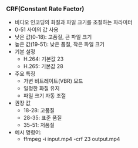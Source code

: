 ### CRF(Constant Rate Factor)

- 비디오 인코딩의 화질과 파일 크기를 조절하는 파라미터
- 0-51 사이의 값 사용
- 낮은 값(0-18): 고품질, 큰 파일 크기
- 높은 값(19-51): 낮은 품질, 작은 파일 크기
- 기본 설정
  - H.264: 기본값 23
  - H.265: 기본값 28
- 주요 특징
  - 가변 비트레이트(VBR) 모드
  - 일정한 화질 유지
  - 파일 크기 자동 조절
- 권장 값
  - 18-28: 고품질
  - 28-35: 표준 품질
  - 35-51: 저품질
- 예시 명령어:
  - ffmpeg -i input.mp4 -crf 23 output.mp4
